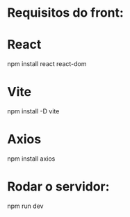 # Requisitos do front:

# React
npm install react react-dom

# Vite
npm install -D vite

# Axios
npm install axios

# Rodar o servidor:
npm run dev
